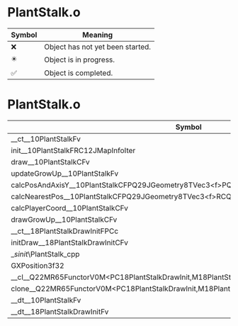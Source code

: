 # PlantStalk.o
| Symbol | Meaning 
| ------------- | ------------- 
| :x: | Object has not yet been started. 
| :eight_pointed_black_star: | Object is in progress. 
| :white_check_mark: | Object is completed. 


# PlantStalk.o
| Symbol | Decompiled? |
| ------------- | ------------- |
| __ct__10PlantStalkFv | :x: |
| init__10PlantStalkFRC12JMapInfoIter | :x: |
| draw__10PlantStalkCFv | :x: |
| updateGrowUp__10PlantStalkFv | :x: |
| calcPosAndAxisY__10PlantStalkCFPQ29JGeometry8TVec3&lt;f&gt;PQ29JGeometry8TVec3&lt;f&gt;f | :x: |
| calcNearestPos__10PlantStalkCFPQ29JGeometry8TVec3&lt;f&gt;RCQ29JGeometry8TVec3&lt;f&gt; | :x: |
| calcPlayerCoord__10PlantStalkCFv | :x: |
| drawGrowUp__10PlantStalkCFv | :x: |
| __ct__18PlantStalkDrawInitFPCc | :x: |
| initDraw__18PlantStalkDrawInitCFv | :x: |
| __sinit_\PlantStalk_cpp | :x: |
| GXPosition3f32 | :x: |
| __cl__Q22MR65FunctorV0M&lt;PC18PlantStalkDrawInit,M18PlantStalkDrawInitFPCvPCv_v&gt;CFv | :x: |
| clone__Q22MR65FunctorV0M&lt;PC18PlantStalkDrawInit,M18PlantStalkDrawInitFPCvPCv_v&gt;CFP7JKRHeap | :x: |
| __dt__10PlantStalkFv | :x: |
| __dt__18PlantStalkDrawInitFv | :x: |
